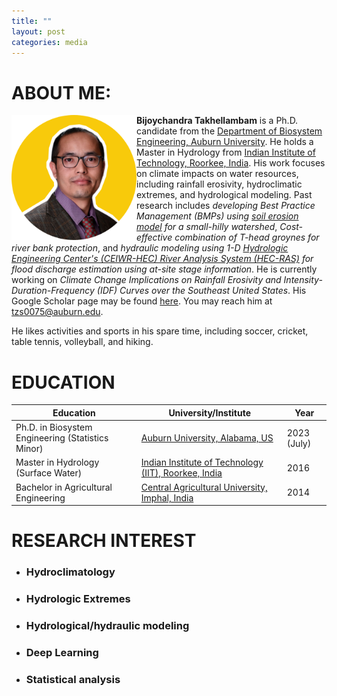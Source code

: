 ```yaml
---
title: ""
layout: post
categories: media
---
```


# ABOUT ME:

<img align="left" width="200" src="/File/profile.png">



**Bijoychandra Takhellambam** is a Ph.D. candidate from the [Department of Biosystem Engineering, Auburn University](https://www.eng.auburn.edu/bsen/). He holds a Master in Hydrology from [Indian Institute of Technology, Roorkee, India](https://hy.iitr.ac.in/). His work focuses on climate impacts on water resources, including rainfall erosivity, hydroclimatic extremes, and hydrological modeling. Past research includes *developing Best Practice Management (BMPs) using [soil erosion model](https://www.fs.usda.gov/ccrc/tool/watershed-erosion-prediction-project-wepp) for a small-hilly watershed*, *Cost-effective combination of T-head groynes for river bank protection*, and *hydraulic modeling using 1-D [Hydrologic Engineering Center's (CEIWR-HEC) River Analysis System (HEC-RAS)](https://www.hec.usace.army.mil/software/hec-ras/) for flood discharge estimation using at-site stage information*. He is currently working on *Climate Change Implications on Rainfall Erosivity and Intensity-Duration-Frequency (IDF) Curves over the Southeast United States*. His Google Scholar page may be found [here](https://scholar.google.com/citations?user=I6bZieUAAAAJ&hl=en). You may reach him at tzs0075@auburn.edu. 


He likes activities and sports in his spare time, including soccer, cricket, table tennis, volleyball, and hiking.


# EDUCATION

|**Education**                                      | **University/Institute**                             | **Year**|
|---------------------------------------------------|------------------------------------------------------|--------|
| Ph.D. in Biosystem Engineering (Statistics Minor) | [Auburn University, Alabama, US](https://www.eng.auburn.edu/bsen/)                       | 2023 (July)    |
| Master in Hydrology (Surface Water)               | [Indian Institute of Technology (IIT), Roorkee, India](https://hy.iitr.ac.in/) | 2016    |
| Bachelor in Agricultural Engineering               | [Central Agricultural University, Imphal, India](https://caephtcau.nic.in/)       | 2014    |



# RESEARCH INTEREST 

- ### Hydroclimatology
- ### Hydrologic Extremes
- ### Hydrological/hydraulic modeling
- ### Deep Learning
- ### Statistical analysis
